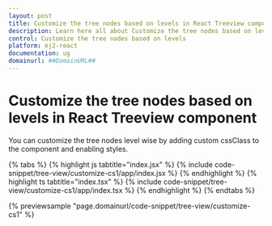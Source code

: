 ```yaml
---
layout: post
title: Customize the tree nodes based on levels in React Treeview component | Syncfusion
description: Learn here all about Customize the tree nodes based on levels in Syncfusion React Treeview component of Syncfusion Essential JS 2 and more.
control: Customize the tree nodes based on levels 
platform: ej2-react
documentation: ug
domainurl: ##DomainURL##
---
```


# Customize the tree nodes based on levels in React Treeview component

You can customize the tree nodes level wise by adding custom cssClass to the component and enabling styles.

{% tabs %}
{% highlight js tabtitle="index.jsx" %}
{% include code-snippet/tree-view/customize-cs1/app/index.jsx %}
{% endhighlight %}
{% highlight ts tabtitle="index.tsx" %}
{% include code-snippet/tree-view/customize-cs1/app/index.tsx %}
{% endhighlight %}
{% endtabs %}

 {% previewsample "page.domainurl/code-snippet/tree-view/customize-cs1" %}